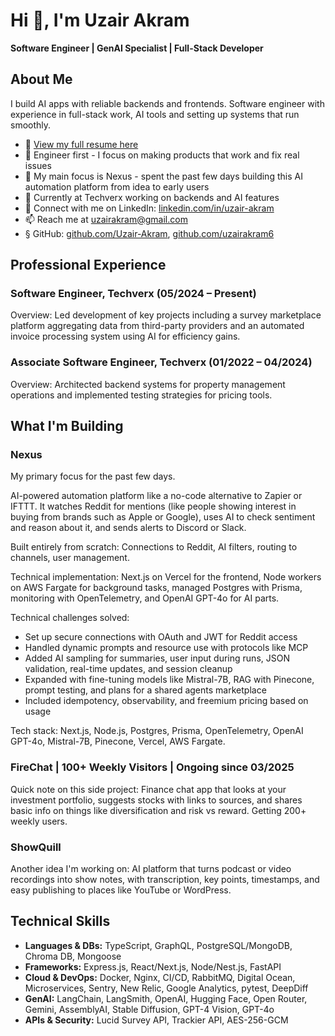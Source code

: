 # Hi 👋, I'm Uzair Akram
**Software Engineer | GenAI Specialist | Full-Stack Developer**

## About Me
I build AI apps with reliable backends and frontends. Software engineer with experience in full-stack work, AI tools and setting up systems that run smoothly.

- 📄 [View my full resume here](https://drive.google.com/file/d/1RtVJk50m7w5_4Ram9gPGUyRwuMFWVviD/view?usp=sharing)
- 🔨 Engineer first - I focus on making products that work and fix real issues
- 🔭 My main focus is Nexus - spent the past few days building this AI automation platform from idea to early users
- 💼 Currently at Techverx working on backends and AI features
- 📝 Connect with me on LinkedIn: [linkedin.com/in/uzair-akram](https://linkedin.com/in/uzair-akram)
- 📫 Reach me at uzairakram@gmail.com
- § GitHub: [github.com/Uzair-Akram](https://github.com/Uzair-Akram), [github.com/uzairakram6](https://github.com/uzairakram6)


## Professional Experience
### Software Engineer, Techverx (05/2024 – Present)
Overview: Led development of key projects including a survey marketplace platform aggregating data from third-party providers and an automated invoice processing system using AI for efficiency gains.

### Associate Software Engineer, Techverx (01/2022 – 04/2024)
Overview: Architected backend systems for property management operations and implemented testing strategies for pricing tools.

## What I'm Building
### Nexus
My primary focus for the past few days.

AI-powered automation platform like a no-code alternative to Zapier or IFTTT. It watches Reddit for mentions (like people showing interest in buying from brands such as Apple or Google), uses AI to check sentiment and reason about it, and sends alerts to Discord or Slack.

Built entirely from scratch: Connections to Reddit, AI filters, routing to channels, user management.

Technical implementation: Next.js on Vercel for the frontend, Node workers on AWS Fargate for background tasks, managed Postgres with Prisma, monitoring with OpenTelemetry, and OpenAI GPT-4o for AI parts.

Technical challenges solved:
- Set up secure connections with OAuth and JWT for Reddit access
- Handled dynamic prompts and resource use with protocols like MCP
- Added AI sampling for summaries, user input during runs, JSON validation, real-time updates, and session cleanup
- Expanded with fine-tuning models like Mistral-7B, RAG with Pinecone, prompt testing, and plans for a shared agents marketplace
- Included idempotency, observability, and freemium pricing based on usage

Tech stack: Next.js, Node.js, Postgres, Prisma, OpenTelemetry, OpenAI GPT-4o, Mistral-7B, Pinecone, Vercel, AWS Fargate.

### FireChat | 100+ Weekly Visitors | Ongoing since 03/2025
Quick note on this side project: Finance chat app that looks at your investment portfolio, suggests stocks with links to sources, and shares basic info on things like diversification and risk vs reward. Getting 200+ weekly users.

### ShowQuill
Another idea I'm working on: AI platform that turns podcast or video recordings into show notes, with transcription, key points, timestamps, and easy publishing to places like YouTube or WordPress.

## Technical Skills
- **Languages & DBs:** TypeScript, GraphQL, PostgreSQL/MongoDB, Chroma DB, Mongoose
- **Frameworks:** Express.js, React/Next.js, Node/Nest.js, FastAPI
- **Cloud & DevOps:** Docker, Nginx, CI/CD, RabbitMQ, Digital Ocean, Microservices, Sentry, New Relic, Google Analytics, pytest, DeepDiff
- **GenAI:** LangChain, LangSmith, OpenAI, Hugging Face, Open Router, Gemini, AssemblyAI, Stable Diffusion, GPT-4 Vision, GPT-4o
- **APIs & Security:** Lucid Survey API, Trackier API, AES-256-GCM
